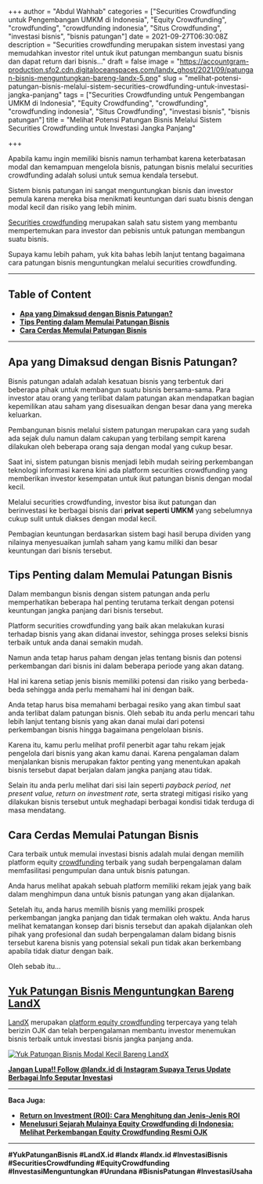 +++
author = "Abdul Wahhab"
categories = ["Securities Crowdfunding untuk Pengembangan UMKM di Indonesia", "Equity Crowdfunding", "crowdfunding", "crowdfunding indonesia", "Situs Crowdfunding", "investasi bisnis", "bisnis patungan"]
date = 2021-09-27T06:30:08Z
description = "Securities crowdfunding merupakan sistem investasi yang memudahkan investor ritel untuk ikut patungan membangun suatu bisnis dan dapat return dari bisnis..."
draft = false
image = "https://accountgram-production.sfo2.cdn.digitaloceanspaces.com/landx_ghost/2021/09/patungan-bisnis-menguntungkan-bareng-landx-5.png"
slug = "melihat-potensi-patungan-bisnis-melalui-sistem-securities-crowdfunding-untuk-investasi-jangka-panjang"
tags = ["Securities Crowdfunding untuk Pengembangan UMKM di Indonesia", "Equity Crowdfunding", "crowdfunding", "crowdfunding indonesia", "Situs Crowdfunding", "investasi bisnis", "bisnis patungan"]
title = "Melihat Potensi Patungan Bisnis Melalui Sistem Securities Crowdfunding untuk Investasi Jangka Panjang"

+++


Apabila kamu ingin memiliki bisnis namun terhambat karena keterbatasan modal dan kemampuan mengelola bisnis, patungan bisnis melalui securities crowdfunding adalah solusi untuk semua kendala tersebut.

Sistem bisnis patungan ini sangat menguntungkan bisnis dan investor pemula karena mereka bisa menikmati keuntungan dari suatu bisnis dengan modal kecil dan risiko yang lebih minim. [](https://landx.id/)

[Securities crowdfunding](https://landx.id/) merupakan salah satu sistem yang membantu mempertemukan para investor dan pebisnis untuk patungan membangun suatu bisnis.

Supaya kamu lebih paham, yuk kita bahas lebih lanjut tentang bagaimana cara patungan bisnis menguntungkan melalui securities crowdfunding.

---

## Table of Content

* **[Apa yang Dimaksud dengan Bisnis Patungan?](#apa-yang-dimaksud-dengan-bisnis-patungan?)**
* **[Tips Penting dalam Memulai Patungan Bisnis](#tips-penting-dalam-memulai-patungan-bisnis)**
* **[Cara Cerdas Memulai Patungan Bisnis](#cara-cerdas-memulai-patungan-bisnis )**

---

## Apa yang Dimaksud dengan Bisnis Patungan?

Bisnis patungan adalah adalah kesatuan bisnis yang terbentuk dari beberapa pihak untuk membangun suatu bisnis bersama-sama. Para investor atau orang yang terlibat dalam patungan akan mendapatkan bagian kepemilikan atau saham yang disesuaikan  dengan besar dana yang mereka keluarkan.

Pembangunan bisnis melalui sistem patungan merupakan cara yang sudah ada sejak dulu namun dalam cakupan yang terbilang sempit karena dilakukan oleh beberapa orang saja dengan modal yang cukup besar.

Saat ini, sistem patungan bisnis menjadi lebih mudah seiring perkembangan teknologi informasi karena kini ada platform securities crowdfunding yang memberikan investor kesempatan untuk ikut patungan bisnis dengan modal kecil.

Melalui securities crowdfunding, investor bisa ikut patungan dan berinvestasi ke berbagai bisnis dari **privat seperti UMKM** yang sebelumnya cukup sulit untuk diakses dengan modal kecil.

Pembagian keuntungan berdasarkan sistem bagi hasil berupa dividen yang nilainya menyesuaikan jumlah saham yang kamu miliki dan besar keuntungan dari bisnis tersebut.

## Tips Penting dalam Memulai Patungan Bisnis

Dalam membangun bisnis dengan sistem patungan anda perlu memperhatikan beberapa hal penting terutama terkait dengan potensi keuntungan jangka panjang dari bisnis tersebut.

Platform securities crowdfunding yang baik akan melakukan kurasi terhadap bisnis yang akan didanai investor, sehingga proses seleksi bisnis terbaik untuk anda danai semakin mudah.

Namun anda tetap harus paham dengan jelas tentang bisnis dan potensi perkembangan dari bisnis ini dalam beberapa periode yang akan datang.

Hal ini karena setiap jenis bisnis memiliki potensi dan risiko yang berbeda-beda sehingga anda perlu memahami hal ini dengan baik.

Anda tetap harus bisa memahami berbagai resiko yang akan timbul saat anda terlibat dalam patungan bisnis. Oleh sebab itu anda perlu mencari tahu lebih lanjut tentang bisnis yang akan danai mulai dari potensi perkembangan bisnis hingga bagaimana pengelolaan bisnis.

Karena itu, kamu perlu melihat profil penerbit agar tahu rekam jejak pengelola dari bisnis yang akan kamu danai. Karena pengalaman dalam menjalankan bisnis merupakan faktor penting yang menentukan apakah bisnis tersebut dapat berjalan dalam jangka panjang atau tidak.

Selain itu anda perlu melihat dari sisi lain seperti _payback period, net present value, return on investment rate,_ serta strategi mitigasi risiko yang dilakukan bisnis tersebut untuk meghadapi berbagai kondisi tidak terduga di masa mendatang.

## **Cara Cerdas Memulai Patungan Bisnis**

Cara terbaik untuk memulai investasi bisnis adalah mulai dengan memilih platform equity [crowdfunding](https://landx.id/) terbaik yang sudah berpengalaman dalam memfasilitasi pengumpulan dana untuk bisnis patungan.

Anda harus melihat apakah sebuah platform memiliki rekam jejak yang baik dalam menghimpun dana untuk bisnis patungan yang akan dijalankan.

Setelah itu, anda harus memilih bisnis yang memiliki prospek perkembangan jangka panjang dan tidak termakan oleh waktu. Anda harus melihat kematangan konsep dari bisnis tersebut dan apakah dijalankan oleh pihak yang profesional dan sudah berpengalaman dalam bidang bisnis tersebut karena bisnis yang potensial sekali pun tidak akan berkembang apabila tidak diatur dengan baik.

Oleh sebab itu…

## **[Yuk Patungan Bisnis Menguntungkan Bareng LandX](https://landx.id/)**

[LandX](https://landx.id/) merupakan [platform equity crowdfunding](https://landx.id/) terpercaya yang telah berizin OJK dan telah berpengalaman membantu investor menemukan bisnis terbaik untuk investasi bisnis jangka panjang anda.

[![Yuk Patungan Bisnis Modal Kecil Bareng LandX](https://accountgram-production.sfo2.cdn.digitaloceanspaces.com/landx_ghost/2021/09/patungan-bisnis-menguntungkan-bareng-landx-4.png)
](https://landx.id/)

[**Jangan Lupa!! Follow @landx.id di Instagram Supaya Terus Update Berbagai Info Seputar Investas**](https://instagram.com/landx.id?utm_medium=copy_link)**i**

---

**Baca Juga:**

* [**Return on Investment (ROI): Cara Menghitung dan Jenis-Jenis ROI**](https://landx.id/blog/return-on-investment-roi-adalah/)
* [**Menelusuri Sejarah Mulainya Equity Crowdfunding di Indonesia: Melihat Perkembangan Equity Crowdfunding Resmi OJK**](https://landx.id/blog/equity-crowdfunding-indonesia/)

---

**#YukPatunganBisnis  #LandX.id    #landx         #landx.id    #InvestasiBisnis    #SecuritiesCrowdfunding #EquityCrowdfunding    #InvestasiMenguntungkan    #Urundana    #BisnisPatungan    #InvestasiUsaha**

